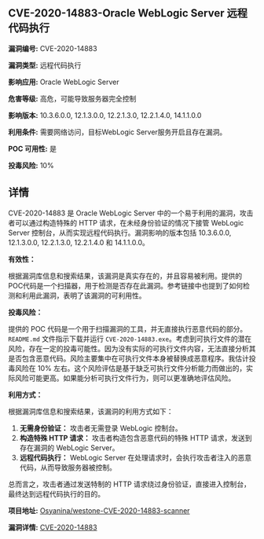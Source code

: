 ## CVE-2020-14883-Oracle WebLogic Server 远程代码执行

**漏洞编号:** CVE-2020-14883

**漏洞类型:** 远程代码执行

**影响应用:** Oracle WebLogic Server

**危害等级:** 高危，可能导致服务器完全控制

**影响版本:** 10.3.6.0.0, 12.1.3.0.0, 12.2.1.3.0, 12.2.1.4.0, 14.1.1.0.0

**利用条件:** 需要网络访问，目标WebLogic Server服务开启且存在漏洞。

**POC 可用性:** 是

**投毒风险:** 10%

## 详情

CVE-2020-14883 是 Oracle WebLogic Server 中的一个易于利用的漏洞，攻击者可以通过构造特殊的 HTTP 请求，在未经身份验证的情况下接管 WebLogic Server 控制台，从而实现远程代码执行。漏洞影响的版本包括 10.3.6.0.0, 12.1.3.0.0, 12.2.1.3.0, 12.2.1.4.0 和 14.1.1.0.0。

**有效性：**

根据漏洞库信息和搜索结果，该漏洞是真实存在的，并且容易被利用。提供的POC代码是一个扫描器，用于检测是否存在此漏洞。参考链接中也提到了如何检测和利用此漏洞，表明了该漏洞的可利用性。

**投毒风险：**

提供的 POC 代码是一个用于扫描漏洞的工具，并无直接执行恶意代码的部分。`README.md` 文件指示下载并运行 `CVE-2020-14883.exe`。考虑到可执行文件的潜在风险，存在一定的投毒可能性。因为没有实际的可执行文件内容，无法直接分析其是否包含恶意代码。风险主要集中在可执行文件本身被替换成恶意程序。我估计投毒风险在 10% 左右。这个风险评估是基于缺乏可执行文件分析能力而做出的，实际风险可能更高。如果能分析可执行文件行为，则可以更准确地评估风险。

**利用方式：**

根据漏洞库信息和搜索结果，该漏洞的利用方式如下：

1.  **无需身份验证：** 攻击者无需登录 WebLogic 控制台。
2.  **构造特殊 HTTP 请求：** 攻击者构造包含恶意代码的特殊 HTTP 请求，发送到存在漏洞的 WebLogic Server。
3.  **远程代码执行：** WebLogic Server 在处理请求时，会执行攻击者注入的恶意代码，从而导致服务器被控制。

总而言之，攻击者通过发送特制的 HTTP 请求绕过身份验证，直接进入控制台，最终达到远程代码执行的目的。

**项目地址:** [Osyanina/westone-CVE-2020-14883-scanner](https://github.com/Osyanina/westone-CVE-2020-14883-scanner)

**漏洞详情:** [CVE-2020-14883](https://nvd.nist.gov/vuln/detail/CVE-2020-14883)